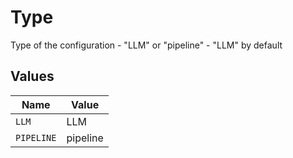 # Type

Type of the configuration - "LLM" or "pipeline" - "LLM" by default


## Values

| Name       | Value      |
| ---------- | ---------- |
| `LLM`      | LLM        |
| `PIPELINE` | pipeline   |